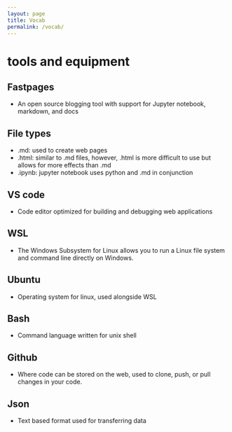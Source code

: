 ```yaml
---
layout: page
title: Vocab
permalink: /vocab/
---
```


# tools and equipment
## Fastpages
  - An open source blogging tool with support for Jupyter notebook, markdown, and docs

## File types
  - .md: used to create web pages
  - .html: similar to .md files, however, .html is more difficult to use but allows for more effects than .md
  - .ipynb: jupyter notebook uses python and .md in conjunction

## VS code
  - Code editor optimized for building and debugging web applications

## WSL
  - The Windows Subsystem for Linux allows you to run a Linux file system and command line directly on Windows.

## Ubuntu
  - Operating system for linux, used alongside WSL

## Bash
  - Command language written for unix shell

## Github
  - Where code can be stored on the web, used to clone, push, or pull changes in your code.

## Json
  - Text based format used for transferring data

[^1]:a blogging platform that natively supports Jupyter notebooks in addition to other formats.
